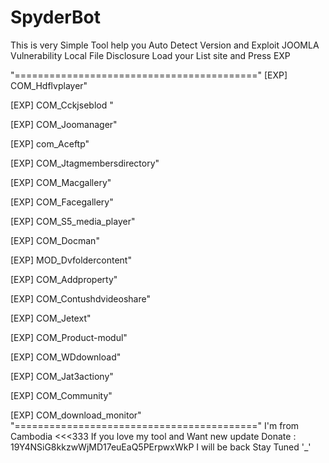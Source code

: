 # SpyderBot
This is very Simple Tool help you Auto Detect Version and Exploit JOOMLA Vulnerability Local File Disclosure 
Load your List site and Press EXP  

"=========================================="
[EXP] COM_Hdflvplayer" 

[EXP] COM_Cckjseblod " 

[EXP] COM_Joomanager" 

[EXP] com_Aceftp" 

[EXP] COM_Jtagmembersdirectory"

[EXP] COM_Macgallery" 

[EXP] COM_Facegallery" 

[EXP] COM_S5_media_player" 

[EXP] COM_Docman"

[EXP] MOD_Dvfoldercontent"

[EXP] COM_Addproperty" 

[EXP] COM_Contushdvideoshare" 

[EXP] COM_Jetext" 

[EXP] COM_Product-modul"

[EXP] COM_WDdownload" 

[EXP] COM_Jat3actiony" 

[EXP] COM_Community" 

[EXP] COM_download_monitor" 
"=========================================="
I'm from Cambodia <<<333
If you love my tool and Want new update 
Donate : 19Y4NSiG8kkzwWjMD17euEaQ5PErpwxWkP 
I will be back Stay Tuned '_'
